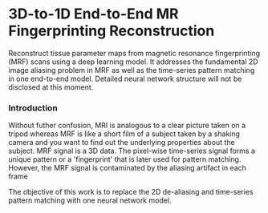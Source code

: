 # 3D-to-1D End-to-End MR Fingerprinting Reconstruction
Reconstruct tissue parameter maps from magnetic resonance fingerprinting (MRF) scans using a deep learning model. It addresses the fundamental 2D image aliasing problem in MRF as well as the time-series pattern matching in one end-to-end model. Detailed neural network structure will not be disclosed at this moment.

### Introduction
Without futher confusion, MRI is analogous to a clear picture taken on a tripod whereas MRF is like a short film of a subject taken by a shaking camera and you want to find out the underlying properties about the subject. MRF signal is a 3D data. The pixel-wise time-series signal forms a unique pattern or a 'fingerprint' that is later used for pattern matching. However, the MRF signal is contaminated by the aliasing artifact in each frame

The objective of this work is to replace the 2D de-aliasing and time-series pattern matching with one neural network model. 
